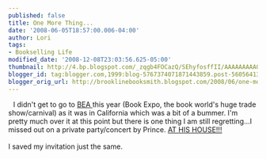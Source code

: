```yaml
---
published: false
title: One More Thing...
date: '2008-06-05T18:57:00.006-04:00'
author: Lori
tags:
- Bookselling Life
modified_date: '2008-12-08T23:03:56.625-05:00'
thumbnail: http://4.bp.blogspot.com/_zqgb4FOCazQ/SEhyfosffII/AAAAAAAAAG4/QekM-iuchxQ/s72-c/prince.bmp
blogger_id: tag:blogger.com,1999:blog-5767374071871443859.post-5605641391038858858
blogger_orig_url: http://brooklinebooksmith.blogspot.com/2008/06/one-more-thing.html
---
```


<img id="BLOGGER_PHOTO_ID_5208538856879520898" style="FLOAT: left; MARGIN: 0px 10px 10px 0px; CURSOR: hand" alt="" src="http://4.bp.blogspot.com/_zqgb4FOCazQ/SEhyfosffII/AAAAAAAAAG4/QekM-iuchxQ/s320/prince.bmp" border="0" />I didn't get to go to <a href="http://www.bookexpoamerica.com/">BEA </a>this year (Book Expo, the book world's huge trade show/carnival) as it was in California which was a bit of a bummer. I'm pretty much over it at this point but there is one thing I am still regretting...I missed out on a private party/concert by Prince. <a href="http://papercuts.blogs.nytimes.com/2008/06/02/princes-late-night-at-book-expo/#more-501">AT HIS HOUSE!!!</a><br /><br />I saved my invitation just the same.